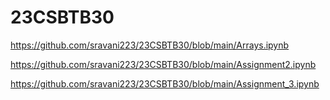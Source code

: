 # 23CSBTB30

https://github.com/sravani223/23CSBTB30/blob/main/Arrays.ipynb

https://github.com/sravani223/23CSBTB30/blob/main/Assignment2.ipynb

https://github.com/sravani223/23CSBTB30/blob/main/Assignment_3.ipynb
